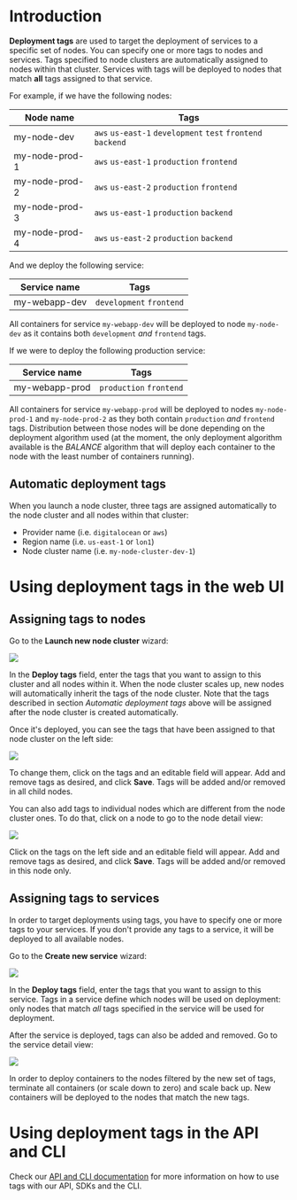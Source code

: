 # Introduction

**Deployment tags** are used to target the deployment of services to a specific set of nodes. You can specify one or more tags to nodes and services. Tags specified to node clusters are automatically assigned to nodes within that cluster. Services with tags will be deployed to nodes that match **all** tags assigned to that service.

For example, if we have the following nodes:

Node name | Tags
--------- | ---- 
my-node-dev | `aws` `us-east-1` `development` `test` `frontend` `backend`
my-node-prod-1 | `aws` `us-east-1` `production` `frontend`
my-node-prod-2 | `aws` `us-east-2` `production` `frontend`
my-node-prod-3 | `aws` `us-east-1` `production` `backend`
my-node-prod-4 | `aws` `us-east-2` `production` `backend`

And we deploy the following service:

Service name | Tags
------------ | ---- 
my-webapp-dev | `development` `frontend`

All containers for service `my-webapp-dev` will be deployed to node `my-node-dev` as it contains both `development` *and* `frontend` tags.

If we were to deploy the following production service:

Service name | Tags
------------ | ---- 
my-webapp-prod | `production` `frontend`

All containers for service `my-webapp-prod` will be deployed to nodes `my-node-prod-1` and `my-node-prod-2` as they both contain `production` *and* `frontend` tags. Distribution between those nodes will be done depending on the deployment algorithm used (at the moment, the only deployment algorithm available is the *BALANCE* algorithm that will deploy each container to the node with the least number of containers running).


## Automatic deployment tags

When you launch a node cluster, three tags are assigned automatically to the node cluster and all nodes within that cluster:

* Provider name (i.e. `digitalocean` or `aws`)
* Region name (i.e. `us-east-1` or `lon1`)
* Node cluster name (i.e. `my-node-cluster-dev-1`)


# Using deployment tags in the web UI

## Assigning tags to nodes

Go to the **Launch new node cluster** wizard:

![](https://s.tutum.co/support/images/nodecluster-wizard-tags.png)

In the **Deploy tags** field, enter the tags that you want to assign to this cluster and all nodes within it. When the node cluster scales up, new nodes will automatically inherit the tags of the node cluster. Note that the tags described in section *Automatic deployment tags* above will be assigned after the node cluster is created automatically.

Once it's deployed, you can see the tags that have been assigned to that node cluster on the left side:

![](https://s.tutum.co/support/images/nodecluster-detail-tags.png)

To change them, click on the tags and an editable field will appear. Add and remove tags as desired, and click **Save**. Tags will be added and/or removed in all child nodes.

You can also add tags to individual nodes which are different from the node cluster ones. To do that, click on a node to go to the node detail view:

![](https://s.tutum.co/support/images/node-detail-tags.png)

Click on the tags on the left side and an editable field will appear. Add and remove tags as desired, and click **Save**. Tags will be added and/or removed in this node only.


## Assigning tags to services

In order to target deployments using tags, you have to specify one or more tags to your services. If you don't provide any tags to a service, it will be deployed to all available nodes.

Go to the **Create new service** wizard:

![](https://s.tutum.co/support/images/service-wizard-tags.png)

In the **Deploy tags** field, enter the tags that you want to assign to this service. Tags in a service define which nodes will be used on deployment: only nodes that match *all* tags specified in the service will be used for deployment.

After the service is deployed, tags can also be added and removed. Go to the service detail view:

![](https://s.tutum.co/support/images/service-detail-tags.png)

In order to deploy containers to the nodes filtered by the new set of tags, terminate all containers (or scale down to zero) and scale back up. New containers will be deployed to the nodes that match the new tags.


# Using deployment tags in the API and CLI

Check our [API and CLI documentation](https://docs.tutum.co/v2/api/#tags) for more information on how to use tags with our API, SDKs and the CLI.
